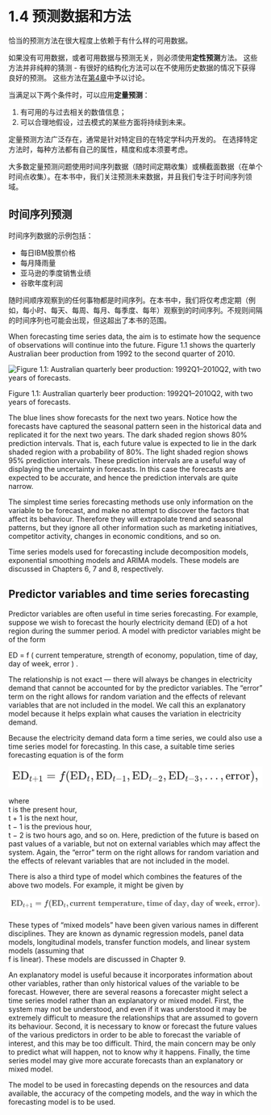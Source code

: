 # 1.4 预测数据和方法

恰当的预测方法在很大程度上依赖于有什么样的可用数据。

如果没有可用数据，或者可用数据与预测无关，则必须使用**定性预测**方法。
这些方法并非纯粹的猜测 - 有很好的结构化方法可以在不使用历史数据的情况下获得良好的预测。
这些方法在[第4章](judgmental.md＃judgmental)中予以讨论。

当满足以下两个条件时，可以应用**定量预测**：

1. 有可用的与过去相关的数值信息；
1. 可以合理地假设，过去模式的某些方面将持续到未来。

定量预测方法广泛存在，通常是针对特定目的在特定学科内开发的。
在选择特定方法时，每种方法都有自己的属性，精度和成本须要考虑。

大多数定量预测问题使用时间序列数据（随时间定期收集）或横截面数据（在单个时间点收集）。在本书中，我们关注预测未来数据，并且我们专注于时间序列领域。

## 时间序列预测
时间序列数据的示例包括：

* 每日IBM股票价格
* 每月降雨量
* 亚马逊的季度销售业绩
* 谷歌年度利润

随时间顺序观察到的任何事物都是时间序列。在本书中，我们将仅考虑定期（例如，每小时、每天、每周、每月、每季度、每年）观察到的时间序列。不规则间隔的时间序列也可能会出现，但这超出了本书的范围。

When forecasting time series data, the aim is to estimate how the sequence of observations will continue into the future. Figure 1.1 shows the quarterly Australian beer production from 1992 to the second quarter of 2010.

![Figure 1.1: Australian quarterly beer production: 1992Q1–2010Q2, with two years of forecasts.](https://otexts.com/fpp2/fpp_files/figure-html/beer-1.png)

Figure 1.1: Australian quarterly beer production: 1992Q1–2010Q2, with two years of forecasts.

The blue lines show forecasts for the next two years. Notice how the forecasts have captured the seasonal pattern seen in the historical data and replicated it for the next two years. The dark shaded region shows 80% prediction intervals. That is, each future value is expected to lie in the dark shaded region with a probability of 80%. The light shaded region shows 95% prediction intervals. These prediction intervals are a useful way of displaying the uncertainty in forecasts. In this case the forecasts are expected to be accurate, and hence the prediction intervals are quite narrow.

The simplest time series forecasting methods use only information on the variable to be forecast, and make no attempt to discover the factors that affect its behaviour. Therefore they will extrapolate trend and seasonal patterns, but they ignore all other information such as marketing initiatives, competitor activity, changes in economic conditions, and so on.

Time series models used for forecasting include decomposition models, exponential smoothing models and ARIMA models. These models are discussed in Chapters 6, 7 and 8, respectively.

## Predictor variables and time series forecasting

Predictor variables are often useful in time series forecasting. For example, suppose we wish to forecast the hourly electricity demand (ED) of a hot region during the summer period. A model with predictor variables might be of the form

ED = f ( current temperature, strength of economy, population, time of day, day of week, error ) .

The relationship is not exact — there will always be changes in electricity demand that cannot be accounted for by the predictor variables. The “error” term on the right allows for random variation and the effects of relevant variables that are not included in the model. We call this an explanatory model because it helps explain what causes the variation in electricity demand.

Because the electricity demand data form a time series, we could also use a time series model for forecasting. In this case, a suitable time series forecasting equation is of the form

![](Xnip2019-08-25_02-16-28.jpg)

where  
t
  is the present hour,  
t
+
1
  is the next hour,  
t
−
1
  is the previous hour,  
t
−
2
  is two hours ago, and so on. Here, prediction of the future is based on past values of a variable, but not on external variables which may affect the system. Again, the “error” term on the right allows for random variation and the effects of relevant variables that are not included in the model.

There is also a third type of model which combines the features of the above two models. For example, it might be given by

![](Xnip2019-08-25_02-17-50.jpg)

These types of “mixed models” have been given various names in different disciplines. They are known as dynamic regression models, panel data models, longitudinal models, transfer function models, and linear system models (assuming that  
f
  is linear). These models are discussed in Chapter 9.

An explanatory model is useful because it incorporates information about other variables, rather than only historical values of the variable to be forecast. However, there are several reasons a forecaster might select a time series model rather than an explanatory or mixed model. First, the system may not be understood, and even if it was understood it may be extremely difficult to measure the relationships that are assumed to govern its behaviour. Second, it is necessary to know or forecast the future values of the various predictors in order to be able to forecast the variable of interest, and this may be too difficult. Third, the main concern may be only to predict what will happen, not to know why it happens. Finally, the time series model may give more accurate forecasts than an explanatory or mixed model.

The model to be used in forecasting depends on the resources and data available, the accuracy of the competing models, and the way in which the forecasting model is to be used.
